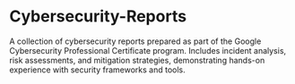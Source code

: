 # Cybersecurity-Reports
A collection of cybersecurity reports prepared as part of the Google Cybersecurity Professional Certificate program. Includes incident analysis, risk assessments, and mitigation strategies, demonstrating hands-on experience with security frameworks and tools.
